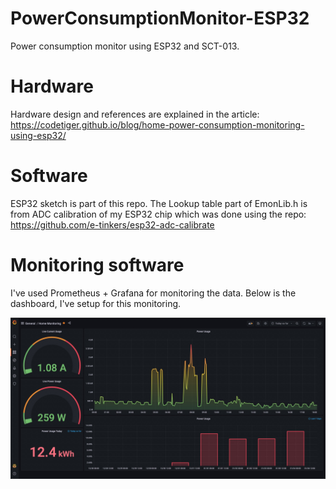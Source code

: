 # PowerConsumptionMonitor-ESP32

Power consumption monitor using ESP32 and SCT-013. 

# Hardware

Hardware design and references are explained in the article: https://codetiger.github.io/blog/home-power-consumption-monitoring-using-esp32/

# Software

ESP32 sketch is part of this repo. The Lookup table part of EmonLib.h is from ADC calibration of my ESP32 chip which was done using the repo: https://github.com/e-tinkers/esp32-adc-calibrate

# Monitoring software

I've used Prometheus + Grafana for monitoring the data. Below is the dashboard, I've setup for this monitoring. 

![Home power monitoring Grafana dashboard](home-monitoring-grafana-dashboard.jpg)